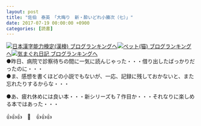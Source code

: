 ```yaml
---
layout: post
title: "佐伯　泰英　「大晦り　新・酔いどれ小籘次（七）」"
date: 2017-07-19 00:00:00 +0900
categories: [読書]
---
```


[![](/syuusyuu9701/assets/images/佐伯-泰英-「大晦り-新・酔いどれ小籘次（七）」-br_c_3028_1.gif)](http://blog.with2.net/link.php?1659096:3028 "日本漢字能力検定(漢検) ブログランキングへ")[日本漢字能力検定(漢検) ブログランキングへ](http://blog.with2.net/link.php?1659096:3028)[![](/syuusyuu9701/assets/images/佐伯-泰英-「大晦り-新・酔いどれ小籘次（七）」-br_c_1348_1.gif)](http://blog.with2.net/link.php?1659096:1348 "ペット(猫) ブログランキングへ")[ペット(猫) ブログランキングへ](http://blog.with2.net/link.php?1659096:1348)[![](/syuusyuu9701/assets/images/佐伯-泰英-「大晦り-新・酔いどれ小籘次（七）」-br_c_9257_1.gif)](http://blog.with2.net/link.php?1659096:9257 "気まぐれ日記 ブログランキングへ")[気まぐれ日記 ブログランキングへ](http://blog.with2.net/link.php?1659096:9257)  
●昨日、病院で診察待ちの間に一気に読んじゃった・・・借り出したばっかりだったのに・・・  
●ま、感想を書くほどの小説でもないが、一応、記録に残しておかないと、また忘れたりするからな・・・  
  
●あ、疲れ休めには良い本・・・新シリーズも７作目か・・・それなりに楽しめる本ではあった・・・  
  
  
👍👍👍　🐔　👍👍👍  